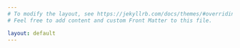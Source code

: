 ```yaml
---
# To modify the layout, see https://jekyllrb.com/docs/themes/#overriding-theme-defaults
# Feel free to add content and custom Front Matter to this file.

layout: default
---
```

